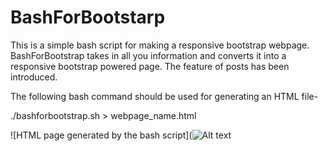# BashForBootstarp
This is a simple bash script for making a responsive bootstrap webpage.
BashForBootstrap takes in all you information and converts it into a responsive bootstrap powered page.
The feature of posts has been introduced.

The following bash command should be used for generating an HTML file-

./bashforbootstrap.sh > webpage_name.html

![HTML page generated by the bash script](![Alt text](http://full/path/to/img.jpg "Optional title")
